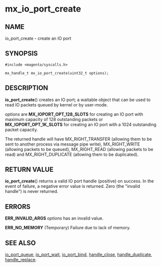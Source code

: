 # mx_io_port_create

## NAME

io_port_create - create an IO port

## SYNOPSIS

```
#include <magenta/syscalls.h>

mx_handle_t mx_io_port_create(uint32_t options);

```

## DESCRIPTION

**io_port_create**() creates an IO port; a waitable object that
can be used to read IO packets queued by kernel or by user-mode.

*options* are **MX_IOPORT_OPT_128_SLOTS** for creating an IO port with
maximum capacity of 128 outstanding packets or **MX_IOPORT_OPT_1K_SLOTS**
for creating an IO port with a 1024 outstanding packet capacity.

The returned handle will have MX_RIGHT_TRANSFER (allowing them to be sent
to another process via message pipe write), MX_RIGHT_WRITE (allowing
packets to be queued), MX_RIGHT_READ (allowing packets to be read) and
MX_RIGHT_DUPLICATE (allowing them to be duplicated).

## RETURN VALUE

**io_port_create**() returns a valid IO port handle (positive) on success.
In the event of failure, a negative error value is returned. Zero (the
"invalid handle") is never returned.

## ERRORS

**ERR_INVALID_ARGS**  *options* has an invalid value.

**ERR_NO_MEMORY**  (Temporary) Failure due to lack of memory.

## SEE ALSO

[io_port_queue](io_port_queue.md),
[io_port_wait](io_port_wait.md),
[io_port_bind](io_port_bind.md),
[handle_close](handle_close.md),
[handle_duplicate](handle_duplicate.md),
[handle_replace](handle_replace.md).
